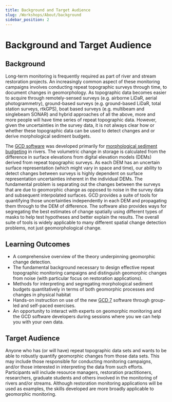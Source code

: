 ```yaml
---
title: Background and Target Audience
slug: /Workshops/About/background
sidebar_position: 2
---
```

# Background and Target Audience

## Background

Long-term monitoring is frequently required as part of river and stream restoration projects. An increasingly common aspect of these monitoring campaigns involves conducting repeat topographic surveys through time, to document changes in geomorphology. As topographic data becomes easier to acquire through remotely-sensed surveys (e.g. airborne LiDaR, aerial photogrammetry), ground-based surveys (e.g. ground-based LiDaR, total station surveys, rtkGPS), boat based surveys (e.g. multibeam and singlebeam SONAR) and hybrid approaches of all the above, more and more people will have time series of repeat topographic data. However, given the uncertainties in the survey data, it is not always clear how or whether these topographic data can be used to detect changes and or derive morphological sediment budgets.

 

The [GCD software](http://www.joewheaton.org/Home/research/software/GCD) was developed primarily for [morphological sediment budgeting](http://www.joewheaton.org/Home/research/projects-1/morphological-sediment-budgeting) in rivers. The volumetric change in storage is calculated from the difference in surface elevations from digital elevation models (DEMs) derived from repeat topographic surveys. As each DEM has an uncertain surface representation (which might vary in space and time), our ability to detect changes between surveys is highly dependent on surface representation uncertainties inherent in the individual DEMs. The fundamental problem is separating out the changes between the surveys that are due to geomorphic change as opposed to noise in the survey data and subsequent interpolated surfaces. GCD provides a suite of tools for quantifying those uncertainties independently in each DEM and propagating them through to the DEM of difference. The software also provides ways for segregating the best estimates of change spatially using different types of masks to help test hypotheses and better explain the results. The overall suite of tools is widely applicable to many different spatial change detection problems, not just geomorphological change.


## Learning Outcomes

* A comprehensive overview of the theory underpinning geomorphic change detection.
* The fundamental background necessary to design effective repeat topographic monitoring campaigns and distinguish geomorphic changes from noise (with particular focus on restoration applications).
* Methods for interpreting and segregating morphological sediment budgets quantitatively in terms of both geomorphic processes and changes in physical habitat
* Hands-on instruction on use of the new [GCD 7](/) software through group-led and self-paced exercises.
* An opportunity to interact with experts on geomorphic monitoring and the GCD software developers during sessions where you we can help you with your own data.


## Target Audience

Anyone who has (or will have) repeat topographic data sets and wants to be able to robustly quantify geomorphic changes from those data sets. This may include those responsible for conducting monitoring campaigns, and/or those interested in interpreting the data from such efforts. Participants will include resource managers, restoration practitioners, researchers, graduate students and others involved in the monitoring of rivers and/or streams. Although restoration monitoring applications will be used as examples, the skills developed are more broadly applicable to geomorphic monitoring.